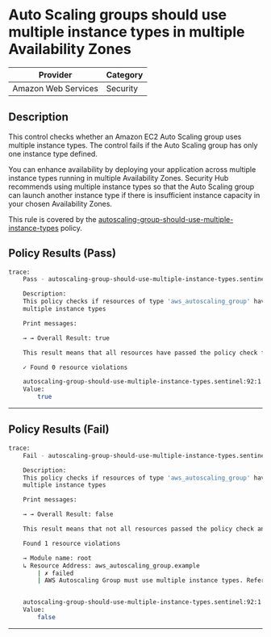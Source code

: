 # Auto Scaling groups should use multiple instance types in multiple Availability Zones

| Provider            | Category  |
| ------------------- | --------  |
| Amazon Web Services |  Security |

## Description

This control checks whether an Amazon EC2 Auto Scaling group uses multiple instance types. The control fails if the Auto Scaling group has only one instance type defined.

You can enhance availability by deploying your application across multiple instance types running in multiple Availability Zones. Security Hub recommends using multiple instance types so that the Auto Scaling group can launch another instance type if there is insufficient instance capacity in your chosen Availability Zones.

This rule is covered by the [autoscaling-group-should-use-multiple-instance-types](../../policies/autoscaling-group/autoscaling-group-should-use-multiple-instance-types.sentinel) policy.

## Policy Results (Pass)

```bash
trace:
    Pass - autoscaling-group-should-use-multiple-instance-types.sentinel

    Description:
    This policy checks if resources of type 'aws_autoscaling_group' have the
    multiple instance types

    Print messages:

    → → Overall Result: true

    This result means that all resources have passed the policy check for the policy autoscaling-group-should-use-multiple-instance-types.

    ✓ Found 0 resource violations

    autoscaling-group-should-use-multiple-instance-types.sentinel:92:1 - Rule "main"
    Value:
        true
```

---

## Policy Results (Fail)

```bash
trace:
    Fail - autoscaling-group-should-use-multiple-instance-types.sentinel

    Description:
    This policy checks if resources of type 'aws_autoscaling_group' have the
    multiple instance types

    Print messages:

    → → Overall Result: false

    This result means that not all resources passed the policy check and the protected behavior is not allowed for the policy autoscaling-group-should-use-multiple-instance-types.

    Found 1 resource violations

    → Module name: root
    ↳ Resource Address: aws_autoscaling_group.example
        | ✗ failed
        | AWS Autoscaling Group must use multiple instance types. Refer to https://docs.aws.amazon.com/securityhub/latest/userguide/autoscaling-controls.html#autoscaling-6 for more details.


    autoscaling-group-should-use-multiple-instance-types.sentinel:92:1 - Rule "main"
    Value:
        false
```

---
